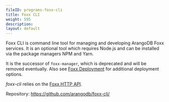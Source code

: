 ```yaml
---
fileID: programs-foxx-cli
title: Foxx CLI
weight: 595
description: 
layout: default
---
```

Foxx CLI is command line tool for managing and developing ArangoDB
Foxx services. It is an optional tool which requires Node.js and
can be installed via the package managers NPM and Yarn.

It is the successor of `foxx-manager`, which is deprecated and will be
removed eventually. Also see [Foxx Deployment](../../foxx-microservices/foxx-deployment)
for additional deployment options.

_foxx-cli_ relies on the [Foxx HTTP API](../../foxx-microservices/).

Repository: <https://github.com/arangodb/foxx-cli/>
